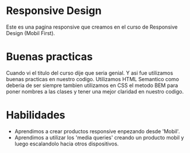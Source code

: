# Responsive Design
Este es una pagina responsive que creamos en el curso de Responsive Design (Mobil First).

# Buenas practicas
Cuando vi el titulo del curso dije que seria genial. Y asi fue utilizamos buenas practicas en nuestro codigo. Utilizamos HTML Semantico como deberia de ser siempre tambien utilizamos en CSS el metodo BEM para poner nombres a las clases y tener una mejor claridad en nuestro codigo.

# Habilidades
 * Aprendimos a crear productos responsive enpezando desde 'Mobil'.
 * Aprendimos a utilizar los 'media queries' creando un producto mobil y luego escalandolo hacia otros dispositivos.
